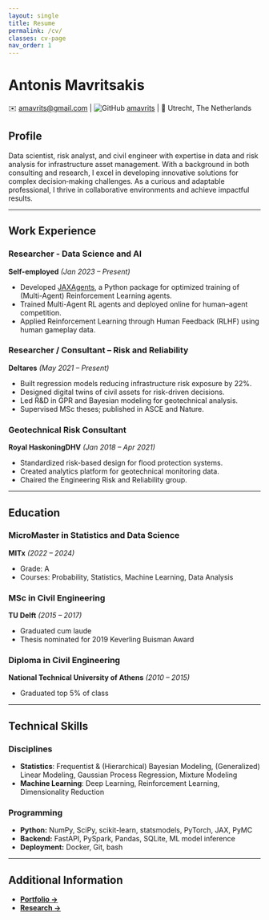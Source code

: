 ```yaml
---
layout: single
title: Resume
permalink: /cv/
classes: cv-page
nav_order: 1
---
```


# Antonis Mavritsakis

✉️ [amavrits@gmail.com](mailto:amavrits@gmail.com) | ![GitHub](https://img.shields.io/badge/-GitHub-181717?style=flat&logo=github&logoColor=white) [amavrits](https://github.com/amavrits) | 📍 Utrecht, The Netherlands

## Profile

Data scientist, risk analyst, and civil engineer with expertise in data and risk analysis for infrastructure asset management. With a background in both consulting and research, I excel in developing innovative solutions for complex decision‑making challenges. As a curious and adaptable professional, I thrive in collaborative environments and achieve impactful results.

---

## Work Experience

### Researcher - Data Science and AI  
**Self-employed** *(Jan 2023 – Present)*  
- Developed [JAXAgents](https://github.com/amavrits/jax-agents), a Python package for optimized training of (Multi-Agent) Reinforcement Learning agents.  
- Trained Multi-Agent RL agents and deployed online for human–agent competition.  
- Applied Reinforcement Learning through Human Feedback (RLHF) using human gameplay data.  

### Researcher / Consultant – Risk and Reliability  
**Deltares** *(May 2021 – Present)*  
- Built regression models reducing infrastructure risk exposure by 22%.  
- Designed digital twins of civil assets for risk-driven decisions.  
- Led R&D in GPR and Bayesian modeling for geotechnical analysis.  
- Supervised MSc theses; published in ASCE and Nature.  

### Geotechnical Risk Consultant  
**Royal HaskoningDHV** *(Jan 2018 – Apr 2021)*  
- Standardized risk-based design for flood protection systems.  
- Created analytics platform for geotechnical monitoring data.  
- Chaired the Engineering Risk and Reliability group.  

---

## Education

### MicroMaster in Statistics and Data Science  
**MITx** *(2022 – 2024)*  
- Grade: A  
- Courses: Probability, Statistics, Machine Learning, Data Analysis  

### MSc in Civil Engineering  
**TU Delft** *(2015 – 2017)*  
- Graduated cum laude  
- Thesis nominated for 2019 Keverling Buisman Award  

### Diploma in Civil Engineering  
**National Technical University of Athens** *(2010 – 2015)*  
- Graduated top 5% of class  

---

## Technical Skills

### Disciplines
- **Statistics**: Frequentist & (Hierarchical) Bayesian Modeling, (Generalized) Linear Modeling, Gaussian Process Regression, Mixture Modeling
- **Machine Learning**: Deep Learning, Reinforcement Learning, Dimensionality Reduction  

### Programming
- **Python:** NumPy, SciPy, scikit-learn, statsmodels, PyTorch, JAX, PyMC  
- **Backend:** FastAPI, PySpark, Pandas, SQLite, ML model inference 
- **Deployment:** Docker, Git, bash

---

## Additional Information

- **[Portfolio →](/projects.md)**  
- **[Research →](/research.md)**  

